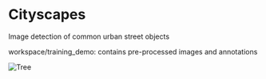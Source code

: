 # Cityscapes
Image detection of common urban street objects

workspace/training_demo: contains pre-processed images and annotations


![Tree](https://user-images.githubusercontent.com/70611454/96521297-f0134880-123e-11eb-8552-2fc402683e71.png)
